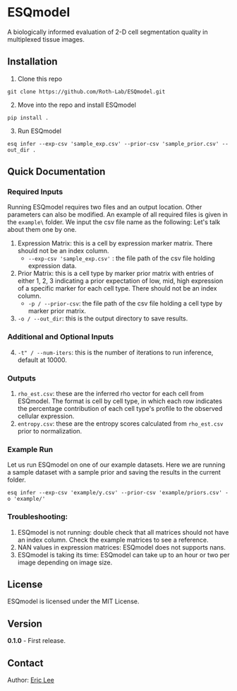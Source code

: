 # ESQmodel
A biologically informed evaluation of 2-D cell segmentation quality in multiplexed tissue images.

## Installation
1. Clone this repo
```commandline
git clone https://github.com/Roth-Lab/ESQmodel.git
```
2. Move into the repo and install ESQmodel
```commandline
pip install .
```
3. Run ESQmodel
```commandline
esq infer --exp-csv 'sample_exp.csv' --prior-csv 'sample_prior.csv' --out_dir .
```

## Quick Documentation
### Required Inputs
Running ESQmodel requires two files and an output location. Other parameters can also be modified. An example of all required files is given in the `example\` folder. We input the csv file name as the following: Let's talk about them one by one.
1. Expression Matrix: this is a cell by expression marker matrix. There should not be an index column.
   * `--exp-csv 'sample_exp.csv'` : the file path of the csv file holding expression data.
2. Prior Matrix: this is a cell type by marker prior matrix with entries of either 1, 2, 3 indicating a prior expectation of low, mid, high expression of a specific marker for each cell type. There should not be an index column.
   * `-p / --prior-csv`: the  file path of the csv file holding a cell type by marker prior matrix.
3. `-o / --out_dir`: this is the output directory to save results.

### Additional and Optional Inputs
4. `-t" / --num-iters`: this is the number of iterations to run inference, default at 10000.

### Outputs
1. `rho_est.csv`: these are the inferred rho vector for each cell from ESQmodel. The format is cell by cell type, in which each row indicates the percentage contribution of each cell type's profile to the observed cellular expression.
2. `entropy.csv`: these are the entropy scores calculated from `rho_est.csv` prior to normalization.

### Example Run
Let us run ESQmodel on one of our example datasets. Here we are running a sample dataset with a sample prior and saving the results in the current folder.
```commandline
esq infer --exp-csv 'example/y.csv' --prior-csv 'example/priors.csv' -o 'example/'
```

### Troubleshooting:
1. ESQmodel is not running: double check that all matrices should not have an index column. Check the example matrices to see a reference.
2. NAN values in expression matrices: ESQmodel does not supports nans.
3. ESQmodel is taking its time: ESQmodel can take up to an hour or two per image depending on image size.

## License
ESQmodel is licensed under the MIT License.

## Version
**0.1.0** - First release.

## Contact
Author: [Eric Lee](https://www.linkedin.com/in/ericlee0920/) 
